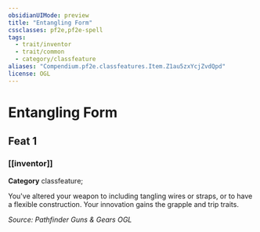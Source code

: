 ```yaml
---
obsidianUIMode: preview
title: "Entangling Form"
cssclasses: pf2e,pf2e-spell
tags:
  - trait/inventor
  - trait/common
  - category/classfeature
aliases: "Compendium.pf2e.classfeatures.Item.Z1au5zxYcjZvdQpd"
license: OGL
---
```

# Entangling Form
## Feat 1
### [[inventor]]

**Category** classfeature; 




You've altered your weapon to including tangling wires or straps, or to have a flexible construction. Your innovation gains the grapple and trip traits.

*Source: Pathfinder Guns & Gears*
*OGL*